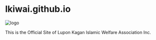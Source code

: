 # lkiwai.github.io 
![logo](https://user-images.githubusercontent.com/120906094/208617263-6a6de3e8-1ef2-43ec-9887-cf16d3844e3b.png)

This is the Official Site of Lupon Kagan Islamic Welfare Association Inc.



